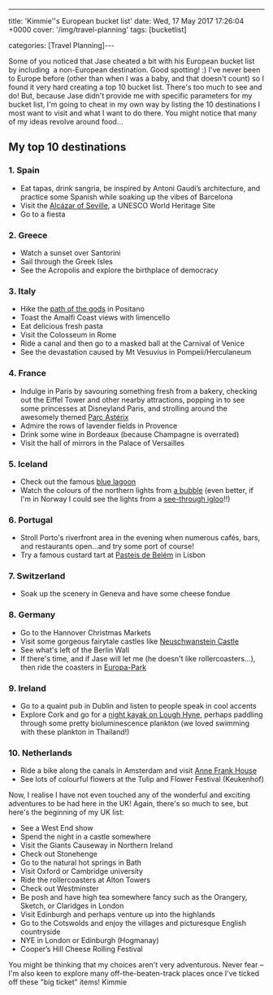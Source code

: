 ---
title: 'Kimmie''s European bucket list'
date: Wed, 17 May 2017 17:26:04 +0000
cover: '/img/travel-planning'
tags: [bucketlist]

categories: [Travel Planning]---

Some of you noticed that Jase cheated a bit with his European bucket list by including  a non-European destination. Good spotting! :) I've never been to Europe before (other than when I was a baby, and that doesn't count) so I found it very hard creating a top 10 bucket list. There's too much to see and do! But, because Jase didn't provide me with specific parameters for my bucket list, I'm going to cheat in my own way by listing the 10 destinations I most want to visit and what I want to do there. You might notice that many of my ideas revolve around food...

My top 10 destinations
----------------------

### 1\. Spain

*   Eat tapas, drink sangria, be inspired by Antoni Gaudi’s architecture, and practice some Spanish while soaking up the vibes of Barcelona
*   Visit the [Alcázar of Seville](https://en.wikipedia.org/wiki/Alc%C3%A1zar_of_Seville), a UNESCO World Heritage Site
*   Go to a fiesta

### 2\. Greece

*   Watch a sunset over Santorini
*   Sail through the Greek Isles
*   See the Acropolis and explore the birthplace of democracy

### 3\. Italy

*   Hike the [path of the gods](http://www.positano.com/en/e/il-sentiero-degli-dei) in Positano
*   Toast the Amalfi Coast views with limencello
*   Eat delicious fresh pasta
*   Visit the Colosseum in Rome
*   Ride a canal and then go to a masked ball at the Carnival of Venice
*   See the devastation caused by Mt Vesuvius in Pompeii/Herculaneum

### 4\. France

*   Indulge in Paris by savouring something fresh from a bakery, checking out the Eiffel Tower and other nearby attractions, popping in to see some princesses at Disneyland Paris, and strolling around the awesomely themed [Parc Astérix](https://www.parcasterix.fr/)
*   Admire the rows of lavender fields in Provence
*   Drink some wine in Bordeaux (because Champagne is overrated)
*   Visit the hall of mirrors in the Palace of Versailles

### 5\. Iceland

*   Check out the famous [blue lagoon](http://www.bluelagoon.com/)
*   Watch the colours of the northern lights from [a bubble](https://www.buubble.com/) (even better, if I'm in Norway I could see the lights from a [see-through igloo](http://www.kakslauttanen.fi/en/)!!)

### 6\. Portugal

*   Stroll Porto's riverfront area in the evening when numerous cafés, bars, and restaurants open...and try some port of course!
*   Try a famous custard tart at [Pasteis de Belém](http://pasteisdebelem.pt/en/) in Lisbon

### 7\. Switzerland

*   Soak up the scenery in Geneva and have some cheese fondue

### 8\. Germany

*   Go to the Hannover Christmas Markets
*   Visit some gorgeous fairytale castles like [Neuschwanstein Castle](https://en.wikipedia.org/wiki/Neuschwanstein_Castle)
*   See what's left of the Berlin Wall
*   If there's time, and if Jase will let me (he doesn't like rollercoasters...), then ride the coasters in [Europa-Park](http://www.europapark.de/en)

### 9\. Ireland

*   Go to a quaint pub in Dublin and listen to people speak in cool accents
*   Explore Cork and go for a [night kayak on Lough Hyne](https://www.tripadvisor.co.uk/Attraction_Review-g186600-d1603705-Reviews-Atlantic_Sea_Kayaking-Cork_County_Cork.html), perhaps paddling through some pretty bioluminescence plankton (we loved swimming with these plankton in Thailand!)

### 10\. Netherlands

*   Ride a bike along the canals in Amsterdam and visit [Anne Frank House](http://www.annefrank.org/en/Museum/)
*   See lots of colourful flowers at the Tulip and Flower Festival (Keukenhof)

Now, I realise I have not even touched any of the wonderful and exciting adventures to be had here in the UK! Again, there's so much to see, but here's the beginning of my UK list:

*   See a West End show
*   Spend the night in a castle somewhere
*   Visit the Giants Causeway in Northern Ireland
*   Check out Stonehenge
*   Go to the natural hot springs in Bath
*   Visit Oxford or Cambridge university
*   Ride the rollercoasters at Alton Towers
*   Check out Westminster
*   Be posh and have high tea somewhere fancy such as the Orangery, Sketch, or Claridges in London
*   Visit Edinburgh and perhaps venture up into the highlands
*   Go to the Cotswolds and enjoy the villages and picturesque English countryside
*   NYE in London or Edinburgh (Hogmanay)
*   Cooper’s Hill Cheese Rolling Festival

You might be thinking that my choices aren't very adventurous. Never fear – I'm also keen to explore many off-the-beaten-track places once I've ticked off these "big ticket" items! Kimmie